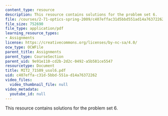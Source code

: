 ```yaml
---
content_type: resource
description: This resource contains solutions for the problem set 6.
file: /courses/2-71-optics-spring-2009/c407effac31d5bbd551ad14a76372262_MIT2_71S09_usol6.pdf
file_size: 752690
file_type: application/pdf
learning_resource_types:
- Assignments
license: https://creativecommons.org/licenses/by-nc-sa/4.0/
ocw_type: OCWFile
parent_title: Assignments
parent_type: CourseSection
parent_uid: 9e91e110-cd2b-2d2c-0492-a5b581ce5547
resourcetype: Document
title: MIT2_71S09_usol6.pdf
uid: c407effa-c31d-5bbd-551a-d14a76372262
video_files:
  video_thumbnail_file: null
video_metadata:
  youtube_id: null
---
```

This resource contains solutions for the problem set 6.